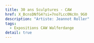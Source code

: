 ```yaml
---
title: 30 ans Sculptures - CAW
href: X_BcnsDNfG4?si=7no7Lcc0NcXn_9G0
description: "Artiste: Jeannot Roller"
tags:
  - Expositions CAW Walferdange
detail: true
---
```

